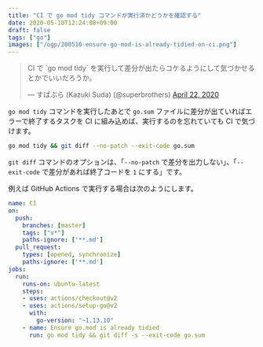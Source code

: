 ```yaml
---
title: "CI で go mod tidy コマンドが実行済かどうかを確認する"
date: 2020-05-10T12:24:08+09:00
draft: false
tags: ["go"]
images: ["/ogp/200510-ensure-go-mod-is-already-tidied-on-ci.png"]
---
```


<blockquote class="twitter-tweet"><p lang="ja" dir="ltr">CI で `go mod tidy` を実行して差分が出たらコケるようにして気づかせるとかでいいだろうか。</p>&mdash; すぱぶら (Kazuki Suda) (@superbrothers) <a href="https://twitter.com/superbrothers/status/1252762835563589632?ref_src=twsrc%5Etfw">April 22, 2020</a></blockquote> <script async src="https://platform.twitter.com/widgets.js" charset="utf-8"></script>

`go mod tidy` コマンドを実行したあとで `go.sum` ファイルに差分が出ていればエラーで終了するタスクを CI に組み込めば、実行するのを忘れていても CI で気づけます。

```bash
go mod tidy && git diff --no-patch --exit-code go.sum
```

`git diff` コマンドのオプションは、「`--no-patch` で差分を出力しない」、「`--exit-code` で差分があれば終了コードを `1` にする」です。

例えば GitHub Actions で実行する場合は次のようにします。

```yaml
name: CI
on:
  push:
    branches: [master]
    tags: ["v*"]
    paths-ignore: ['**.md']
  pull_request:
    types: [opened, synchronize]
    paths-ignore: ['**.md']
jobs:
  run:
    runs-on: ubuntu-latest
    steps:
    - uses: actions/checkout@v2
    - uses: actions/setup-go@v2
      with:
        go-version: "~1.13.10"
    - name: Ensure go.mod is already tidied
      run: go mod tidy && git diff -s --exit-code go.sum
```

